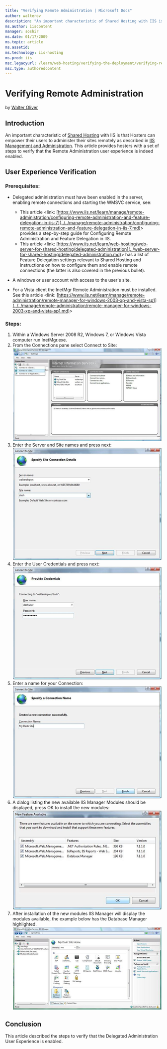 ```yaml
---
title: "Verifying Remote Administration | Microsoft Docs"
author: walterov
description: "An important characteristic of Shared Hosting with IIS is that Hosters can empower their users to administer their sites remotely as described in IIS Managem..."
ms.author: iiscontent
manager: soshir
ms.date: 01/17/2009
ms.topic: article
ms.assetid: 
ms.technology: iis-hosting
ms.prod: iis
msc.legacyurl: /learn/web-hosting/verifying-the-deployment/verifying-remote-administration
msc.type: authoredcontent
---
```

Verifying Remote Administration
====================
by [Walter Oliver](https://github.com/walterov)

## Introduction

An important characteristic of [Shared Hosting](../planning-the-web-hosting-architecture/shared-hosting-configuration.md) with IIS is that Hosters can empower their users to administer their sites remotely as described in [IIS Management and Administration](../../manage/provisioning-and-managing-iis/iis-management-and-administration.md). This article provides hosters with a set of steps to verify that the Remote Administration user experience is indeed enabled.

## User Experience Verification

### Prerequisites:

- Delegated administration must have been enabled in the server, enabling remote connections and starting the WMSVC service, see:

    - This article &lt;link: [https://www.iis.net/learn/manage/remote-administration/configuring-remote-administration-and-feature-delegation-in-iis-7](../../manage/remote-administration/configuring-remote-administration-and-feature-delegation-in-iis-7.md)&gt; provides a step-by-step guide for Configuring Remote Administration and Feature Delegation in IIS.
    - This article &lt;link: [https://www.iis.net/learn/web-hosting/web-server-for-shared-hosting/delegated-administration](../web-server-for-shared-hosting/delegated-administration.md)&gt; has a list of Feature Delegation settings relevant to Shared Hosting and instructions on how to configure them and enable remote connections (the latter is also covered in the previous bullet).
- A windows or user account with access to the user's site.
- For a Vista client the InetMgr Remote Administration must be installed. See this article &lt;link: [https://www.iis.net/learn/manage/remote-administration/remote-manager-for-windows-2003-xp-and-vista-sp1](../../manage/remote-administration/remote-manager-for-windows-2003-xp-and-vista-sp1.md)&gt;

### Steps:

1. Within a Windows Server 2008 R2, Windows 7, or Windows Vista computer run InetMgr.exe.
2. From the Connections pane select Connect to Site:  
    [![](verifying-remote-administration/_static/image2.jpg)](verifying-remote-administration/_static/image1.jpg)
3. Enter the Server and Site names and press next:  
    [![](verifying-remote-administration/_static/image4.jpg)](verifying-remote-administration/_static/image3.jpg)
4. Enter the User Credentials and press next:  
    [![](verifying-remote-administration/_static/image6.jpg)](verifying-remote-administration/_static/image5.jpg)
5. Enter a name for your Connection:  
    [![](verifying-remote-administration/_static/image8.jpg)](verifying-remote-administration/_static/image7.jpg)
6. A dialog listing the new available IIS Manager Modules should be displayed, press OK to install the new modules:  
    [![](verifying-remote-administration/_static/image10.jpg)](verifying-remote-administration/_static/image9.jpg)
7. After installation of the new modules IIS Manager will display the modules available, the example below has the Database Manager highlighted.   
    [![](verifying-remote-administration/_static/image12.jpg)](verifying-remote-administration/_static/image11.jpg)

## Conclusion

This article described the steps to verify that the Delegated Administration User Experience is enabled.